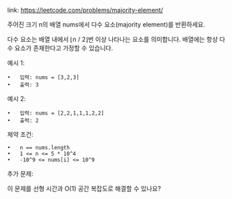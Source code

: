 link: https://leetcode.com/problems/majority-element/



주어진 크기 n의 배열 nums에서 다수 요소(majority element)를 반환하세요.

다수 요소는 배열 내에서 ⌊n / 2⌋번 이상 나타나는 요소를 의미합니다. 배열에는 항상 다수 요소가 존재한다고 가정할 수 있습니다.

예시 1:

	•	입력: nums = [3,2,3]
	•	출력: 3

예시 2:

	•	입력: nums = [2,2,1,1,1,2,2]
	•	출력: 2

제약 조건:

	•	n == nums.length
	•	1 <= n <= 5 * 10^4
	•	-10^9 <= nums[i] <= 10^9

추가 문제:

이 문제를 선형 시간과 O(1) 공간 복잡도로 해결할 수 있나요?
